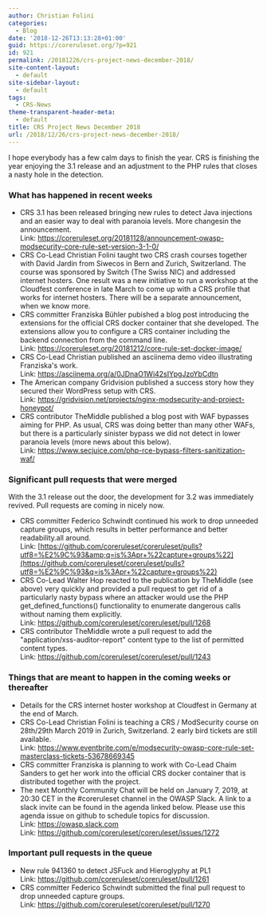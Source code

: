 ```yaml
---
author: Christian Folini
categories:
  - Blog
date: '2018-12-26T13:13:28+01:00'
guid: https://coreruleset.org/?p=921
id: 921
permalink: /20181226/crs-project-news-december-2018/
site-content-layout:
  - default
site-sidebar-layout:
  - default
tags:
  - CRS-News
theme-transparent-header-meta:
  - default
title: CRS Project News December 2018
url: /2018/12/26/crs-project-news-december-2018/
---
```



I hope everybody has a few calm days to finish the year. CRS is finishing the year enjoying the 3.1 release and an adjustment to the PHP rules that closes a nasty hole in the detection.

### **What has happened in recent weeks**

- CRS 3.1 has been released bringing new rules to detect Java injections and an easier way to deal with paranoia levels. More changesin the announcement.  
    Link: <https://coreruleset.org/20181128/announcement-owasp-modsecurity-core-rule-set-version-3-1-0/>
- CRS Co-Lead Christian Folini taught two CRS crash courses together with David Jardin from Siwecos in Bern and Zurich, Switzerland. The course was sponsored by Switch (The Swiss NIC) and addressed internet hosters. One result was a new initiative to run a workshop at the Cloudfest conference in late March to come up with a CRS profile that works for internet hosters. There will be a separate announcement, when we know more.
- CRS committer Franziska Bühler pubished a blog post introducing the extensions for the official CRS docker container that she developed. The extensions allow you to configure a CRS container including the backend connection from the command line.  
    Link: <https://coreruleset.org/20181212/core-rule-set-docker-image/>
- CRS Co-Lead Christian published an asciinema demo video illustrating Franziska's work.  
    Link: <https://asciinema.org/a/0JDnaO1Wi42sIYpgJzoYbCdtn>
- The American company Gridvision published a success story how they secured their WordPress setup with CRS.  
    Link: <https://gridvision.net/projects/nginx-modsecurity-and-project-honeypot/>
- CRS contributor TheMiddle published a blog post with WAF bypasses aiming for PHP. As usual, CRS was doing better than many other WAFs, but there is a particularly sinister bypass we did not detect in lower paranoia levels (more news about this below).  
    Link: <https://www.secjuice.com/php-rce-bypass-filters-sanitization-waf/>

### Significant pull requests that were merged

With the 3.1 release out the door, the development for 3.2 was immediately revived. Pull requests are coming in nicely now.

- CRS committer Federico Schwindt continued his work to drop unneeded capture groups, which results in better performance and better readability.all around.  
    Link: [https://github.com/coreruleset/coreruleset/pulls?utf8=%E2%9C%93&amp;q=is%3Apr+%22capture+groups%22](https://github.com/coreruleset/coreruleset/pulls?utf8=%E2%9C%93&q=is%3Apr+%22capture+groups%22)
- CRS Co-Lead Walter Hop reacted to the publication by TheMiddle (see above) very quickly and provided a pull request to get rid of a particularly nasty bypass where an attacker would use the PHP get\_defined\_functions() functionality to enumerate dangerous calls without naming them explicitly.  
    Link: <https://github.com/coreruleset/coreruleset/pull/1268>
- CRS contributor TheMiddle wrote a pull request to add the "application/xss-auditor-report" content type to the list of permitted content types.  
    Link: <https://github.com/coreruleset/coreruleset/pull/1243>

### Things that are meant to happen in the coming weeks or thereafter

- Details for the CRS internet hoster workshop at Cloudfest in Germany at the end of March.
- CRS Co-Lead Christian Folini is teaching a CRS / ModSecurity course on 28th/29th March 2019 in Zurich, Switzerland. 2 early bird tickets are still available.  
    Link: <https://www.eventbrite.com/e/modsecurity-owasp-core-rule-set-masterclass-tickets-53678669345>
- CRS committer Franziska is planning to work with Co-Lead Chaim Sanders to get her work into the official CRS docker container that is distributed together with the project.
- The next Monthly Community Chat will be held on January 7, 2019, at 20:30 CET in the #coreruleset channel in the OWASP Slack. A link to a slack invite can be found in the agenda linked below. Please use this agenda issue on github to schedule topics for discussion.  
    Link: <https://owasp.slack.com>  
    Link: <https://github.com/coreruleset/coreruleset/issues/1272>

### Important pull requests in the queue

- New rule 941360 to detect JSFuck and Hieroglyphy at PL1  
    Link: <https://github.com/coreruleset/coreruleset/pull/1261>
- CRS committer Federico Schwindt submitted the final pull request to drop unneeded capture groups.  
    Link: <https://github.com/coreruleset/coreruleset/pull/1270>